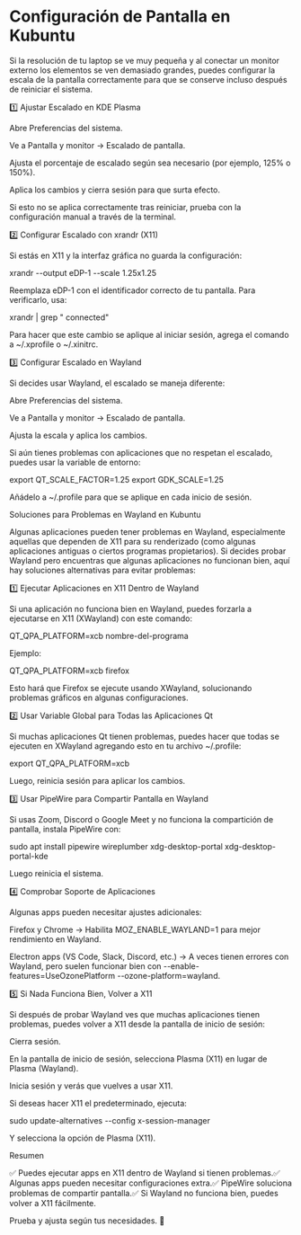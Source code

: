# Configuración de Pantalla en Kubuntu

Si la resolución de tu laptop se ve muy pequeña y al conectar un monitor externo los elementos se ven demasiado grandes, puedes configurar la escala de la pantalla correctamente para que se conserve incluso después de reiniciar el sistema.

1️⃣ Ajustar Escalado en KDE Plasma

Abre Preferencias del sistema.

Ve a Pantalla y monitor → Escalado de pantalla.

Ajusta el porcentaje de escalado según sea necesario (por ejemplo, 125% o 150%).

Aplica los cambios y cierra sesión para que surta efecto.

Si esto no se aplica correctamente tras reiniciar, prueba con la configuración manual a través de la terminal.

2️⃣ Configurar Escalado con xrandr (X11)

Si estás en X11 y la interfaz gráfica no guarda la configuración:

xrandr --output eDP-1 --scale 1.25x1.25

Reemplaza eDP-1 con el identificador correcto de tu pantalla. Para verificarlo, usa:

xrandr | grep " connected"

Para hacer que este cambio se aplique al iniciar sesión, agrega el comando a ~/.xprofile o ~/.xinitrc.

3️⃣ Configurar Escalado en Wayland

Si decides usar Wayland, el escalado se maneja diferente:

Abre Preferencias del sistema.

Ve a Pantalla y monitor → Escalado de pantalla.

Ajusta la escala y aplica los cambios.

Si aún tienes problemas con aplicaciones que no respetan el escalado, puedes usar la variable de entorno:

export QT_SCALE_FACTOR=1.25
export GDK_SCALE=1.25

Añádelo a ~/.profile para que se aplique en cada inicio de sesión.

Soluciones para Problemas en Wayland en Kubuntu

Algunas aplicaciones pueden tener problemas en Wayland, especialmente aquellas que dependen de X11 para su renderizado (como algunas aplicaciones antiguas o ciertos programas propietarios). Si decides probar Wayland pero encuentras que algunas aplicaciones no funcionan bien, aquí hay soluciones alternativas para evitar problemas:

1️⃣ Ejecutar Aplicaciones en X11 Dentro de Wayland

Si una aplicación no funciona bien en Wayland, puedes forzarla a ejecutarse en X11 (XWayland) con este comando:

QT_QPA_PLATFORM=xcb nombre-del-programa

Ejemplo:

QT_QPA_PLATFORM=xcb firefox

Esto hará que Firefox se ejecute usando XWayland, solucionando problemas gráficos en algunas configuraciones.

2️⃣ Usar Variable Global para Todas las Aplicaciones Qt

Si muchas aplicaciones Qt tienen problemas, puedes hacer que todas se ejecuten en XWayland agregando esto en tu archivo ~/.profile:

export QT_QPA_PLATFORM=xcb

Luego, reinicia sesión para aplicar los cambios.

3️⃣ Usar PipeWire para Compartir Pantalla en Wayland

Si usas Zoom, Discord o Google Meet y no funciona la compartición de pantalla, instala PipeWire con:

sudo apt install pipewire wireplumber xdg-desktop-portal xdg-desktop-portal-kde

Luego reinicia el sistema.

4️⃣ Comprobar Soporte de Aplicaciones

Algunas apps pueden necesitar ajustes adicionales:

Firefox y Chrome → Habilita MOZ_ENABLE_WAYLAND=1 para mejor rendimiento en Wayland.

Electron apps (VS Code, Slack, Discord, etc.) → A veces tienen errores con Wayland, pero suelen funcionar bien con --enable-features=UseOzonePlatform --ozone-platform=wayland.

5️⃣ Si Nada Funciona Bien, Volver a X11

Si después de probar Wayland ves que muchas aplicaciones tienen problemas, puedes volver a X11 desde la pantalla de inicio de sesión:

Cierra sesión.

En la pantalla de inicio de sesión, selecciona Plasma (X11) en lugar de Plasma (Wayland).

Inicia sesión y verás que vuelves a usar X11.

Si deseas hacer X11 el predeterminado, ejecuta:

sudo update-alternatives --config x-session-manager

Y selecciona la opción de Plasma (X11).

Resumen

✅ Puedes ejecutar apps en X11 dentro de Wayland si tienen problemas.✅ Algunas apps pueden necesitar configuraciones extra.✅ PipeWire soluciona problemas de compartir pantalla.✅ Si Wayland no funciona bien, puedes volver a X11 fácilmente.

Prueba y ajusta según tus necesidades. 🚀

